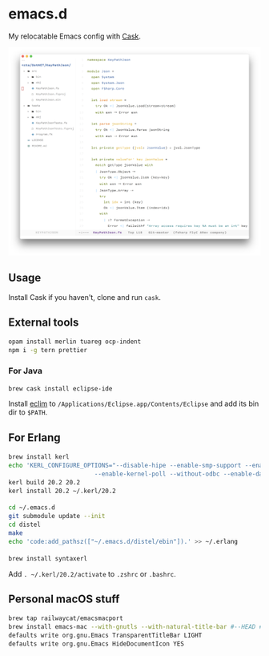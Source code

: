 # emacs.d

My relocatable Emacs config with [Cask](https://github.com/cask/cask).

![screenshot](screenshot.png)

## Usage

Install Cask if you haven't, clone and run `cask`.

## External tools

```sh
opam install merlin tuareg ocp-indent
npm i -g tern prettier

```

### For Java

```sh
brew cask install eclipse-ide
```

Install [eclim](http://eclim.org) to `/Applications/Eclipse.app/Contents/Eclipse` and add its bin dir to `$PATH`.

## For Erlang

``` sh
brew install kerl
echo 'KERL_CONFIGURE_OPTIONS="--disable-hipe --enable-smp-support --enable-threads
                        --enable-kernel-poll --without-odbc --enable-darwin-64bit"' > ~/.kerlrc
kerl build 20.2 20.2
kerl install 20.2 ~/.kerl/20.2

cd ~/.emacs.d
git submodule update --init
cd distel
make
echo 'code:add_pathsz(["~/.emacs.d/distel/ebin"]).' >> ~/.erlang

brew install syntaxerl
```

Add `. ~/.kerl/20.2/activate` to `.zshrc` or `.bashrc`.

## Personal macOS stuff

```sh
brew tap railwaycat/emacsmacport
brew install emacs-mac --with-gnutls --with-natural-title-bar #--HEAD #optional
defaults write org.gnu.Emacs TransparentTitleBar LIGHT
defaults write org.gnu.Emacs HideDocumentIcon YES
```
